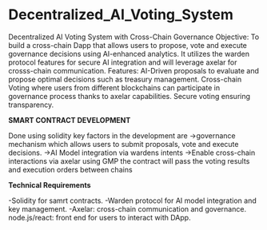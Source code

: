 # Decentralized_AI_Voting_System
Decentralized AI Voting System with Cross-Chain Governance 
Objective: To build a cross-chain Dapp that allows users to propose, vote and execute governance decisions using AI-enhanced analytics. It utilizes the warden protocol features for secure AI integration and will leverage axelar for crosss-chain communication.
Features: 
AI-Driven proposals to evaluate and propose optimal decisions such as treasury management. 
Cross-chain Voting where users from different blockchains can participate in governance process thanks to axelar capabilities.
Secure voting ensuring transparency.

**SMART CONTRACT DEVELOPMENT**

Done using solidity 
key factors in the development are 
->governance mechanism which allows users to submit proposals, vote and execute decisions.
->AI Model integration via wardens intents
->Enable cross-chain interactions via axelar using GMP  the contract will pass the voting results and execution orders between chains

**Technical Requirements**

-Solidity for samrt contracts.
-Warden protocol for AI model integration and key management.
-Axelar: cross-chain communication and governance.
node.js/react: front end for users to interact with DApp.
